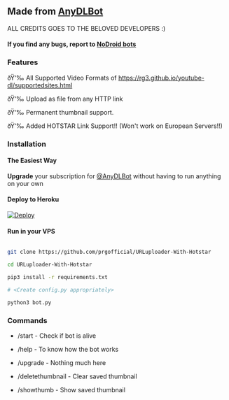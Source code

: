 ## Made from [AnyDLBot](https://telegram.dog/AnyDLBot)

ALL CREDITS GOES TO THE BELOVED DEVELOPERS :)

#### If you find any bugs, report to [NoDroid bots](https://telegram.dog/NoDroid_Bots)

### Features

ðŸ‘‰ All Supported Video Formats of https://rg3.github.io/youtube-dl/supportedsites.html

ðŸ‘‰ Upload as file from any HTTP link

ðŸ‘‰ Permanent thumbnail support.

ðŸ‘‰ Added HOTSTAR Link Support!!  (Won't work on European Servers!!)

### Installation

#### The Easiest Way

**Upgrade** your subscription for [@AnyDLBot](https://telegram.dog/AnyDLBot) without having to run anything on your own

#### Deploy to Heroku

[![Deploy](https://www.herokucdn.com/deploy/button.svg)](https://www.heroku.com/deploy?template=https://github.com/prgofficial/URLuploader-With-Hotstar)

#### Run in your VPS

```sh

git clone https://github.com/prgofficial/URLuploader-With-Hotstar

cd URLuploader-With-Hotstar

pip3 install -r requirements.txt

# <Create config.py appropriately>

python3 bot.py

```

### Commands

* /start             - Check if bot is alive

* /help              - To know how the bot works

* /upgrade           - Nothing much here

* /deletethumbnail   - Clear saved thumbnail

* /showthumb         - Show saved thumbnail

